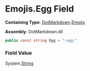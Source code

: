 # Emojis\.Egg Field

**Containing Type**: [DotMarkdown](../../README.md)\.[Emojis](../README.md)

**Assembly**: DotMarkdown\.dll

```csharp
public const string Egg = ":egg:"
```

### Field Value

System\.[String](https://docs.microsoft.com/en-us/dotnet/api/system.string)